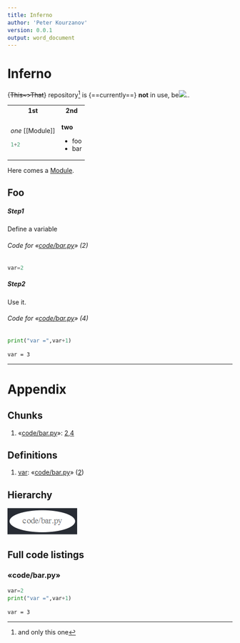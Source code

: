 ```yaml
---
title: Inferno
author: 'Peter Kourzanov'
version: 0.0.1
output: word_document
---  
```

  
  
# Inferno
  
  
{~~This~>That~~} repository[^1] is {==currently==} **not** in use, be<img src="https://latex.codecogs.com/png.latex?&#x5C;cos{&#x5C;pi&#x5C;over%202}=0"/>..
[^1]: and only this one
  
<table class="noborder"><tr><th>1st</th><th>2nd</th></tr>
<tr><td>
  
*one* [[Module]]
```julia
1+2
```
</td>
<td>
  
**two**
* foo
* bar</td>
</tr>
</table>
  
Here comes a [Module](Module.md ).
  
  
  
  
  
## Foo
  
  
  
##### Step1
  
 Define a variable
<div id="chunk-code-bar.py-2"/>
  
###### Code for &laquo;[code/bar.py](#chunk-code-bar.py )&raquo; (2)
  
  
```python
var=2
```
<div id="symbol-var"/>
  
  
##### Step2
  
 Use it.
<div id="chunk-code-bar.py-4"/>
  
###### Code for &laquo;[code/bar.py](#chunk-code-bar.py )&raquo; (4)
  
  
```python
print("var =",var+1)
```

```
var = 3
```

  
___
# Appendix
  
## Chunks
  
1. &laquo;[code/bar.py](#chunk-code-bar.py )&raquo;: [2](#chunk-code-bar.py-2 ),[4](#chunk-code-bar.py-4 )
  
## Definitions
  
1. [var](#symbol-var ): &laquo;[code/bar.py](#chunk-code-bar.py )&raquo; ([2](#chunk-code-bar.py-2 ))
  
## Hierarchy
  
  

![](assets/ca116596d5c16e00972601c54139b6760.png)  

<map id="deps" name="deps">
<area shape="poly" id="node1" href="#chunk-code-bar.py" title="code/bar.py" alt="" coords="151,29,147,22,137,15,121,10,101,7,78,5,56,7,35,10,19,15,9,22,5,29,9,37,19,43,35,49,56,52,78,53,101,52,121,49,137,43,147,37"/>
</map>
  
## Full code listings
  
  
<div id="chunk-code-bar.py"/>
  
### &laquo;code/bar.py&raquo;
  
```python
var=2
print("var =",var+1)
```

```
var = 3
```

  
  
  
  
  